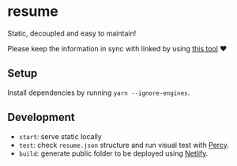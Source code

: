 # resume

Static, decoupled and easy to maintain!

Please keep the information in sync with linked by using [this tool](https://jmperezperez.com/linkedin-to-json-resume/) ❤️

## Setup

Install dependencies by running `yarn --ignore-engines`.

## Development

- `start`: serve static locally
- `test`: check `resume.json` structure and run visual test with [Percy](http://percy.io/Ema-suriano/).
- `build`: generate public folder to be deployed using [Netlify](http://netflify.com/).
